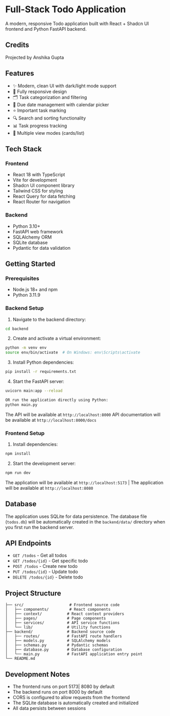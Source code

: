 

# Full-Stack Todo Application

A modern, responsive Todo application built with React + Shadcn UI frontend and Python FastAPI backend.

## Credits

Projected by Anshika Gupta

## Features

- ✨ Modern, clean UI with dark/light mode support
- 📱 Fully responsive design
- 🗂️ Task categorization and filtering
- 📅 Due date management with calendar picker
- ⭐ Important task marking
- 🔍 Search and sorting functionality
- 📊 Task progress tracking
- 🎯 Multiple view modes (cards/list)

## Tech Stack

### Frontend
- React 18 with TypeScript
- Vite for development
- Shadcn UI component library
- Tailwind CSS for styling
- React Query for data fetching
- React Router for navigation

### Backend
- Python 3.10+
- FastAPI web framework
- SQLAlchemy ORM
- SQLite database
- Pydantic for data validation

## Getting Started

### Prerequisites
- Node.js 18+ and npm
- Python 3.11.9

### Backend Setup

1. Navigate to the backend directory:
```bash
cd backend
```

2. Create and activate a virtual environment:
```bash
python -m venv env
source env/bin/activate  # On Windows: env\Scripts\activate
```

3. Install Python dependencies:
```bash
pip install -r requirements.txt
```

4. Start the FastAPI server:
```bash
uvicorn main:app --reload

OR run the application directly using Python:
python main.py
```

The API will be available at `http://localhost:8000`
API documentation will be available at `http://localhost:8000/docs`

### Frontend Setup

1. Install dependencies:
```bash
npm install
```

2. Start the development server:
```bash
npm run dev
```

The application will be available at `http://localhost:5173` |
The application will be available at `http://localhost:8080` 

## Database

The application uses SQLite for data persistence. The database file (`todos.db`) will be automatically created in the `backend/data/` directory when you first run the backend server.

## API Endpoints

- `GET /todos` - Get all todos
- `GET /todos/{id}` - Get specific todo
- `POST /todos` - Create new todo
- `PUT /todos/{id}` - Update todo
- `DELETE /todos/{id}` - Delete todo

## Project Structure

```
├── src/                    # Frontend source code
│   ├── components/         # React components
│   ├── context/           # React context providers
│   ├── pages/             # Page components
│   ├── services/          # API service functions
│   └── lib/               # Utility functions
├── backend/               # Backend source code
│   ├── routes/            # FastAPI route handlers
│   ├── models.py          # SQLAlchemy models
│   ├── schemas.py         # Pydantic schemas
│   ├── database.py        # Database configuration
│   └── main.py            # FastAPI application entry point
└── README.md
```

## Development Notes

- The frontend runs on port 5173| 8080 by default
- The backend runs on port 8000 by default
- CORS is configured to allow requests from the frontend
- The SQLite database is automatically created and initialized
- All data persists between sessions



